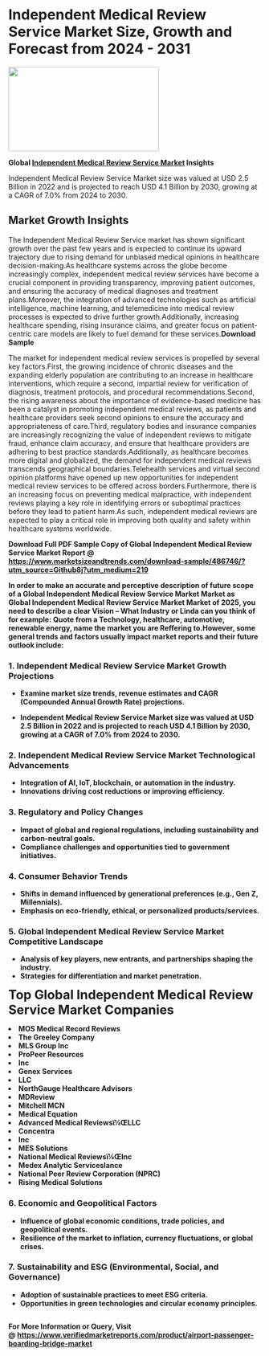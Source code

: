<H1>Independent Medical Review Service Market Size, Growth and Forecast from 2024 - 2031</H1><img class="aligncenter size-medium wp-image-584254" src="https://thirdeyenews.in/wp-content/uploads/2024/09/Global-Market-Research-300x168.jpeg" alt="" width="300" height="168" /><p><strong>Global&nbsp;<a href="https://www.marketsizeandtrends.com/download-sample/486746/?utm_source=Github8j?utm_medium=219">Independent Medical Review Service Market</a> Insights</strong></p><p>Independent Medical Review Service Market size was valued at USD 2.5 Billion in 2022 and is projected to reach USD 4.1 Billion by 2030, growing at a CAGR of 7.0% from 2024 to 2030.</p><p><h2>Market Growth Insights</h2> <p>The Independent Medical Review Service market has shown significant growth over the past few years and is expected to continue its upward trajectory due to rising demand for unbiased medical opinions in healthcare decision-making.As healthcare systems across the globe become increasingly complex, independent medical review services have become a crucial component in providing transparency, improving patient outcomes, and ensuring the accuracy of medical diagnoses and treatment plans.Moreover, the integration of advanced technologies such as artificial intelligence, machine learning, and telemedicine into medical review processes is expected to drive further growth.Additionally, increasing healthcare spending, rising insurance claims, and greater focus on patient-centric care models are likely to fuel demand for these services.<strong>Download Sample</strong> <p>The market for independent medical review services is propelled by several key factors.First, the growing incidence of chronic diseases and the expanding elderly population are contributing to an increase in healthcare interventions, which require a second, impartial review for verification of diagnosis, treatment protocols, and procedural recommendations.Second, the rising awareness about the importance of evidence-based medicine has been a catalyst in promoting independent medical reviews, as patients and healthcare providers seek second opinions to ensure the accuracy and appropriateness of care.Third, regulatory bodies and insurance companies are increasingly recognizing the value of independent reviews to mitigate fraud, enhance claim accuracy, and ensure that healthcare providers are adhering to best practice standards.Additionally, as healthcare becomes more digital and globalized, the demand for independent medical reviews transcends geographical boundaries.Telehealth services and virtual second opinion platforms have opened up new opportunities for independent medical review services to be offered across borders.Furthermore, there is an increasing focus on preventing medical malpractice, with independent reviews playing a key role in identifying errors or suboptimal practices before they lead to patient harm.As such, independent medical reviews are expected to play a critical role in improving both quality and safety within healthcare systems worldwide.<strong></p><p><span class=""><strong>Download Full PDF Sample Copy of Global Independent Medical Review Service Market Report</strong> @ <a href="https://www.marketsizeandtrends.com/download-sample/486746/?utm_source=Github8j?utm_medium=219" target="_blank">https://www.marketsizeandtrends.com/download-sample/486746/?utm_source=Github8j?utm_medium=219</a></span></p><p>In order to make an accurate and perceptive description of future scope of a Global&nbsp;Independent Medical Review Service Market Market as Global&nbsp;Independent Medical Review Service Market Market of 2025, you need to describe a clear Vision &ndash; What Industry or Linda can you think of for example: Quote from a Technology, healthcare, automotive, renewable energy, name the market you are Reffering to.However, some general trends and factors usually impact market reports and their future outlook include:</p><h3>1.&nbsp;<strong>Independent Medical Review Service Market Growth Projections</strong></h3><ul><li>Examine market size trends, revenue estimates and CAGR (Compounded Annual Growth Rate) projections.</li><li><p>Independent Medical Review Service Market size was valued at USD 2.5 Billion in 2022 and is projected to reach USD 4.1 Billion by 2030, growing at a CAGR of 7.0% from 2024 to 2030.</p></li></ul><h3>2.&nbsp;<strong>Independent Medical Review Service Market Technological Advancements</strong></h3><ul><li>Integration of AI, IoT, blockchain, or automation in the industry.</li><li>Innovations driving cost reductions or improving efficiency.</li></ul><h3>3.&nbsp;<strong>Regulatory and Policy Changes</strong></h3><ul><li>Impact of global and regional regulations, including sustainability and carbon-neutral goals.</li><li>Compliance challenges and opportunities tied to government initiatives.</li></ul><h3>4.&nbsp;<strong>Consumer Behavior Trends</strong></h3><ul><li>Shifts in demand influenced by generational preferences (e.g., Gen Z, Millennials).</li><li>Emphasis on eco-friendly, ethical, or personalized products/services.</li></ul><h3>5.&nbsp;<strong>Global Independent Medical Review Service Market Competitive Landscape</strong></h3><ul><li>Analysis of key players, new entrants, and partnerships shaping the industry.</li><li>Strategies for differentiation and market penetration.</li></ul><p data-pm-slice="1 1 []"><span style="color: inherit; font-family: inherit; font-size: 25px;">Top Global Independent Medical Review Service Market Companies</span></p><div class="" data-test-id=""><p><li>MOS Medical Record Reviews</li><li> The Greeley Company</li><li> MLS Group Inc</li><li> ProPeer Resources</li><li> Inc</li><li> Genex Services</li><li> LLC</li><li> NorthGauge Healthcare Advisors</li><li> MDReview</li><li> Mitchell MCN</li><li> Medical Equation</li><li> Advanced Medical Reviewsï¼ŒLLC</li><li> Concentra</li><li> Inc</li><li> MES Solutions</li><li> National Medical Reviewsï¼ŒInc</li><li> Medex Analytic Serviceslance</li><li> National Peer Review Corporation (NPRC)</li><li> Rising Medical Solutions</li></p></div><h3>6.&nbsp;<strong>Economic and Geopolitical Factors</strong></h3><ul><li>Influence of global economic conditions, trade policies, and geopolitical events.</li><li>Resilience of the market to inflation, currency fluctuations, or global crises.</li></ul><h3>7.&nbsp;<strong>Sustainability and ESG (Environmental, Social, and Governance)</strong></h3><ul><li>Adoption of sustainable practices to meet ESG criteria.</li><li>Opportunities in green technologies and circular economy principles.</li></ul><h2><strong style="font-size: 14px;">For More Information or Query, Visit @&nbsp;</strong><a style="background-color: #ffffff; font-size: 14px;" href="https://www.marketsizeandtrends.com/report/independent-medical-review-service-market/" target="_blank">https://www.verifiedmarketreports.com/product/airport-passenger-boarding-bridge-market</a></h2>